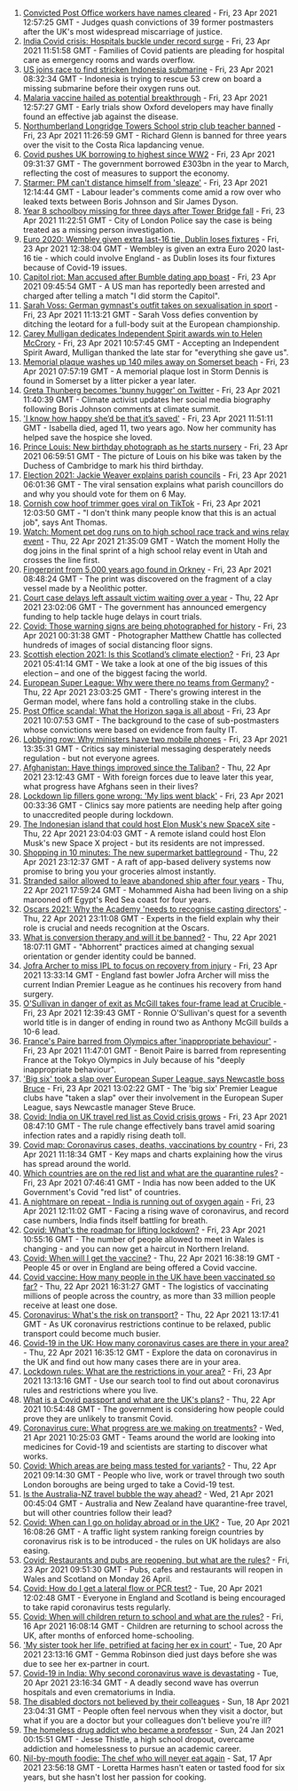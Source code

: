 1. [Convicted Post Office workers have names cleared](https://www.bbc.co.uk/news/business-56859357) - Fri, 23 Apr 2021 12:57:25 GMT - Judges quash convictions of 39 former postmasters after the UK's most widespread miscarriage of justice.
2. [India Covid crisis: Hospitals buckle under record surge](https://www.bbc.co.uk/news/world-asia-56858403) - Fri, 23 Apr 2021 11:51:58 GMT - Families of Covid patients are pleading for hospital care as emergency rooms and wards overflow.
3. [US joins race to find stricken Indonesia submarine](https://www.bbc.co.uk/news/world-asia-56851487) - Fri, 23 Apr 2021 08:32:34 GMT - Indonesia is trying to rescue 53 crew on board a missing submarine before their oxygen runs out.
4. [Malaria vaccine hailed as potential breakthrough](https://www.bbc.co.uk/news/health-56858158) - Fri, 23 Apr 2021 12:57:27 GMT - Early trials show Oxford developers may have finally found an effective jab against the disease.
5. [Northumberland Longridge Towers School strip club teacher banned](https://www.bbc.co.uk/news/uk-england-tyne-56858188) - Fri, 23 Apr 2021 11:26:59 GMT - Richard Glenn is banned for three years over the visit to the Costa Rica lapdancing venue.
6. [Covid pushes UK borrowing to highest since WW2](https://www.bbc.co.uk/news/business-56856195) - Fri, 23 Apr 2021 09:31:37 GMT - The government borrowed £303bn in the year to March, reflecting the cost of measures to support the economy.
7. [Starmer: PM can't distance himself from 'sleaze'](https://www.bbc.co.uk/news/uk-politics-56856901) - Fri, 23 Apr 2021 12:14:44 GMT - Labour leader's comments come amid a row over who leaked texts between Boris Johnson and Sir James Dyson.
8. [Year 8 schoolboy missing for three days after Tower Bridge fall](https://www.bbc.co.uk/news/uk-england-london-56847002) - Fri, 23 Apr 2021 11:22:51 GMT - City of London Police say the case is being treated as a missing person investigation.
9. [Euro 2020: Wembley given extra last-16 tie, Dublin loses fixtures](https://www.bbc.co.uk/sport/football/56856744) - Fri, 23 Apr 2021 12:38:04 GMT - Wembley is given an extra Euro 2020 last-16 tie - which could involve England - as Dublin loses its four fixtures because of Covid-19 issues.
10. [Capitol riot: Man accused after Bumble dating app boast](https://www.bbc.co.uk/news/world-us-canada-56857240) - Fri, 23 Apr 2021 09:45:54 GMT - A US man has reportedly been arrested and charged after telling a match "I did storm the Capitol".
11. [Sarah Voss: German gymnast's outfit takes on sexualisation in sport](https://www.bbc.co.uk/news/world-europe-56858863) - Fri, 23 Apr 2021 11:13:21 GMT - Sarah Voss defies convention by ditching the leotard for a full-body suit at the European championship.
12. [Carey Mulligan dedicates Independent Spirit awards win to Helen McCrory](https://www.bbc.co.uk/news/entertainment-arts-56857512) - Fri, 23 Apr 2021 10:57:45 GMT - Accepting an Independent Spirit Award, Mulligan thanked the late star for "everything she gave us".
13. [Memorial plaque washes up 140 miles away on Somerset beach](https://www.bbc.co.uk/news/uk-england-somerset-56847542) - Fri, 23 Apr 2021 07:57:19 GMT - A memorial plaque lost in Storm Dennis is found in Somerset by a litter picker a year later.
14. [Greta Thunberg becomes 'bunny hugger' on Twitter](https://www.bbc.co.uk/news/uk-politics-56859751) - Fri, 23 Apr 2021 11:40:39 GMT - Climate activist updates her social media biography following Boris Johnson comments at climate summit.
15. ['I know how happy she’d be that it’s saved'](https://www.bbc.co.uk/news/uk-56850444) - Fri, 23 Apr 2021 11:51:11 GMT - Isabella died, aged 11, two years ago. Now her community has helped save the hospice she loved.
16. [Prince Louis: New birthday photograph as he starts nursery](https://www.bbc.co.uk/news/uk-56853207) - Fri, 23 Apr 2021 06:59:51 GMT - The picture of Louis on his bike was taken by the Duchess of Cambridge to mark his third birthday.
17. [Election 2021: Jackie Weaver explains parish councils](https://www.bbc.co.uk/news/uk-england-leeds-56847148) - Fri, 23 Apr 2021 06:01:36 GMT - The viral sensation explains what parish councillors do and why you should vote for them on 6 May.
18. [Cornish cow hoof trimmer goes viral on TikTok](https://www.bbc.co.uk/news/uk-england-cornwall-56860331) - Fri, 23 Apr 2021 12:03:50 GMT - "I don't think many people know that this is an actual job", says Ant Thomas.
19. [Watch: Moment pet dog runs on to high school race track and wins relay event](https://www.bbc.co.uk/sport/av/athletics/56854177) - Thu, 22 Apr 2021 21:35:09 GMT - Watch the moment Holly the dog joins in the final sprint of a high school relay event in Utah and crosses the line first.
20. [Fingerprint from 5,000 years ago found in Orkney](https://www.bbc.co.uk/news/uk-scotland-north-east-orkney-shetland-56858268) - Fri, 23 Apr 2021 08:48:24 GMT - The print was discovered on the fragment of a clay vessel made by a Neolithic potter.
21. [Court case delays left assault victim waiting over a year](https://www.bbc.co.uk/news/uk-56765175) - Thu, 22 Apr 2021 23:02:06 GMT - The government has announced emergency funding to help tackle huge delays in court trials.
22. [Covid: Those warning signs are being photographed for history](https://www.bbc.co.uk/news/in-pictures-56675382) - Fri, 23 Apr 2021 00:31:38 GMT - Photographer Matthew Chattle has collected hundreds of images of social distancing floor signs.
23. [Scottish election 2021: Is this Scotland’s climate election?](https://www.bbc.co.uk/news/uk-scotland-56848288) - Fri, 23 Apr 2021 05:41:14 GMT - We take a look at one of the big issues of this election – and one of the biggest facing the world.
24. [European Super League: Why were there no teams from Germany?](https://www.bbc.co.uk/news/world-europe-56845662) - Thu, 22 Apr 2021 23:03:25 GMT - There's growing interest in the German model, where fans hold a controlling stake in the clubs.
25. [Post Office scandal: What the Horizon saga is all about](https://www.bbc.co.uk/news/business-56718036) - Fri, 23 Apr 2021 10:07:53 GMT - The background to the case of sub-postmasters whose convictions were based on evidence from faulty IT.
26. [Lobbying row: Why ministers have two mobile phones](https://www.bbc.co.uk/news/uk-politics-56842946) - Fri, 23 Apr 2021 13:35:31 GMT - Critics say ministerial messaging desperately needs regulation - but not everyone agrees.
27. [Afghanistan: Have things improved since the Taliban?](https://www.bbc.co.uk/news/56779160) - Thu, 22 Apr 2021 23:12:43 GMT - With foreign forces due to leave later this year, what progress have Afghans seen in their lives?
28. [Lockdown lip fillers gone wrong: 'My lips went black'](https://www.bbc.co.uk/news/newsbeat-56845921) - Fri, 23 Apr 2021 00:33:36 GMT - Clinics say more patients are needing help after going to unaccredited people during lockdown.
29. [The Indonesian island that could host Elon Musk's new SpaceX site](https://www.bbc.co.uk/news/world-asia-56797133) - Thu, 22 Apr 2021 23:04:03 GMT - A remote island could host Elon Musk's new Space X project - but its residents are not impressed.
30. [Shopping in 10 minutes: The new supermarket battleground](https://www.bbc.co.uk/news/business-56720044) - Thu, 22 Apr 2021 23:12:37 GMT - A raft of app-based delivery systems now promise to bring you your groceries almost instantly.
31. [Stranded sailor allowed to leave abandoned ship after four years](https://www.bbc.co.uk/news/world-middle-east-56842506) - Thu, 22 Apr 2021 17:59:24 GMT - Mohammed Aisha had been living on a ship marooned off Egypt's Red Sea coast for four years.
32. [Oscars 2021: Why the Academy 'needs to recognise casting directors'](https://www.bbc.co.uk/news/entertainment-arts-56813184) - Thu, 22 Apr 2021 23:11:08 GMT - Experts in the field explain why their role is crucial and needs recognition at the Oscars.
33. [What is conversion therapy and will it be banned?](https://www.bbc.co.uk/news/explainers-56496423) - Thu, 22 Apr 2021 18:07:11 GMT - "Abhorrent" practices aimed at changing sexual orientation or gender identity could be banned.
34. [Jofra Archer to miss IPL to focus on recovery from injury](https://www.bbc.co.uk/sport/cricket/56862494) - Fri, 23 Apr 2021 13:33:14 GMT - England fast bowler Jofra Archer will miss the current Indian Premier League as he continues his recovery from hand surgery.
35. [O'Sullivan in danger of exit as McGill takes four-frame lead at Crucible ](https://www.bbc.co.uk/sport/snooker/56858543) - Fri, 23 Apr 2021 12:39:43 GMT - Ronnie O'Sullivan's quest for a seventh world title is in danger of ending in round two as Anthony McGill builds a 10-6 lead.
36. [France's Paire barred from Olympics after 'inappropriate behaviour'](https://www.bbc.co.uk/sport/tennis/56860894) - Fri, 23 Apr 2021 11:47:01 GMT - Benoit Paire is barred from representing France at the Tokyo Olympics in July because of his "deeply inappropriate behaviour".
37. ['Big six' took a slap over European Super League, says Newcastle boss Bruce](https://www.bbc.co.uk/sport/football/56856090) - Fri, 23 Apr 2021 13:02:22 GMT - The 'big six' Premier League clubs have "taken a slap" over their involvement in the European Super League, says Newcastle manager Steve Bruce.
38. [Covid: India on UK travel red list as Covid crisis grows](https://www.bbc.co.uk/news/uk-56848006) - Fri, 23 Apr 2021 08:47:10 GMT - The rule change effectively bans travel amid soaring infection rates and a rapidly rising death toll.
39. [Covid map: Coronavirus cases, deaths, vaccinations by country](https://www.bbc.co.uk/news/world-51235105) - Fri, 23 Apr 2021 11:18:34 GMT - Key maps and charts explaining how the virus has spread around the world.
40. [Which countries are on the red list and what are the quarantine rules?](https://www.bbc.co.uk/news/explainers-52544307) - Fri, 23 Apr 2021 07:46:41 GMT - India has now been added to the UK Government's Covid "red list" of countries.
41. [A nightmare on repeat - India is running out of oxygen again](https://www.bbc.co.uk/news/uk-56841381) - Fri, 23 Apr 2021 12:11:02 GMT - Facing a rising wave of coronavirus, and record case numbers, India finds itself battling for breath.
42. [Covid: What's the roadmap for lifting lockdown?](https://www.bbc.co.uk/news/explainers-52530518) - Fri, 23 Apr 2021 10:55:16 GMT - The number of people allowed to meet in Wales is changing - and you can now get a haircut in Northern Ireland.
43. [Covid: When will I get the vaccine?](https://www.bbc.co.uk/news/health-55045639) - Thu, 22 Apr 2021 16:38:19 GMT - People 45 or over in England are being offered a Covid vaccine.
44. [Covid vaccine: How many people in the UK have been vaccinated so far?](https://www.bbc.co.uk/news/health-55274833) - Thu, 22 Apr 2021 16:31:27 GMT - The logistics of vaccinating millions of people across the country, as more than 33 million people receive at least one dose.
45. [Coronavirus: What's the risk on transport?](https://www.bbc.co.uk/news/health-51736185) - Thu, 22 Apr 2021 13:17:41 GMT - As UK coronavirus restrictions continue to be relaxed, public transport could become much busier.
46. [Covid-19 in the UK: How many coronavirus cases are there in your area?](https://www.bbc.co.uk/news/uk-51768274) - Thu, 22 Apr 2021 16:35:12 GMT - Explore the data on coronavirus in the UK and find out how many cases there are in your area.
47. [Lockdown rules: What are the restrictions in your area?](https://www.bbc.co.uk/news/uk-54373904) - Fri, 23 Apr 2021 13:13:16 GMT - Use our search tool to find out about coronavirus rules and restrictions where you live.
48. [What is a Covid passport and what are the UK's plans?](https://www.bbc.co.uk/news/explainers-55718553) - Thu, 22 Apr 2021 10:54:48 GMT - The government is considering how people could prove they are unlikely to transmit Covid.
49. [Coronavirus cure: What progress are we making on treatments?](https://www.bbc.co.uk/news/health-52354520) - Wed, 21 Apr 2021 10:25:03 GMT - Teams around the world are looking into medicines for Covid-19 and scientists are starting to discover what works.
50. [Covid: Which areas are being mass tested for variants?](https://www.bbc.co.uk/news/explainers-54872039) - Thu, 22 Apr 2021 09:14:30 GMT - People who live, work or travel through two south London boroughs are being urged to take a Covid-19 test.
51. [Is the Australia-NZ travel bubble the way ahead?](https://www.bbc.co.uk/news/business-56796943) - Wed, 21 Apr 2021 00:45:04 GMT - Australia and New Zealand have quarantine-free travel, but will other countries follow their lead?
52. [Covid: When can I go on holiday abroad or in the UK?](https://www.bbc.co.uk/news/explainers-52646738) - Tue, 20 Apr 2021 16:08:26 GMT - A traffic light system ranking foreign countries by coronavirus risk is to be introduced - the rules on UK holidays are also easing.
53. [Covid: Restaurants and pubs are reopening, but what are the rules?](https://www.bbc.co.uk/news/business-52977388) - Fri, 23 Apr 2021 09:51:30 GMT - Pubs, cafes and restaurants will reopen in Wales and Scotland on Monday 26 April.
54. [Covid: How do I get a lateral flow or PCR test?](https://www.bbc.co.uk/news/health-51943612) - Tue, 20 Apr 2021 12:02:48 GMT - Everyone in England and Scotland is being encouraged to take rapid coronavirus tests regularly.
55. [Covid: When will children return to school and what are the rules?](https://www.bbc.co.uk/news/education-51643556) - Fri, 16 Apr 2021 16:08:14 GMT - Children are returning to school across the UK, after months of enforced home-schooling.
56. ['My sister took her life, petrified at facing her ex in court'](https://www.bbc.co.uk/news/uk-56539465) - Tue, 20 Apr 2021 23:13:16 GMT - Gemma Robinson died just days before she was due to see her ex-partner in court.
57. [Covid-19 in India: Why second coronavirus wave is devastating](https://www.bbc.co.uk/news/world-asia-india-56811315) - Tue, 20 Apr 2021 23:16:34 GMT - A deadly second wave has overrun hospitals and even crematoriums in India.
58. [The disabled doctors not believed by their colleagues](https://www.bbc.co.uk/news/disability-56244376) - Sun, 18 Apr 2021 23:04:31 GMT - People often feel nervous when they visit a doctor, but what if you are a doctor but your colleagues don't believe you're ill?
59. [The homeless drug addict who became a professor](https://www.bbc.co.uk/news/stories-55559382) - Sun, 24 Jan 2021 00:15:51 GMT - Jesse Thistle, a high school dropout, overcame addiction and homelessness to pursue an academic career.
60. [Nil-by-mouth foodie: The chef who will never eat again](https://www.bbc.co.uk/news/stories-56688582) - Sat, 17 Apr 2021 23:56:18 GMT - Loretta Harmes hasn't eaten or tasted food for six years, but she hasn't lost her passion for cooking.
